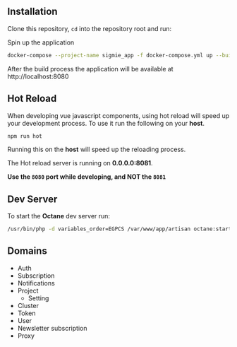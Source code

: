## Installation

Clone this repository, `cd` into the repository root and run:

Spin up the application 
```bash
docker-compose --project-name sigmie_app -f docker-compose.yml up --build
```

After the build process the application will be available at http://localhost:8080

## Hot Reload

When developing vue javascript components, using hot reload will speed up your development process.
To use it run the following on your **host**.

```bash
npm run hot
```
Running this on the **host** will speed up the reloading process.

The Hot reload server is running on **0.0.0.0:8081**.

**Use the `8080` port while developing, and NOT the `8081`**

## Dev Server 
To start the **Octane** dev server run:
```sh
/usr/bin/php -d variables_order=EGPCS /var/www/app/artisan octane:start --server=swoole --host=0.0.0.0 --port=8080 --watch --workers=4
```

## Domains

* Auth
* Subscription
* Notifications
* Project
	* Setting
* Cluster
* Token
* User
* Newsletter subscription
* Proxy
